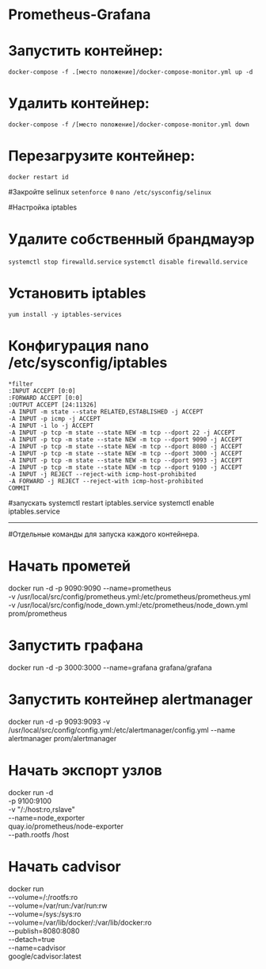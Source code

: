 # Prometheus-Grafana


 # Запустить контейнер:
`docker-compose -f .[место положение]/docker-compose-monitor.yml up -d`
 # Удалить контейнер:
`docker-compose -f /[место положение]/docker-compose-monitor.yml down`
 # Перезагрузите контейнер:
`docker restart id`

 #Закройте selinux
`setenforce 0`
`nano /etc/sysconfig/selinux`

 #Настройка iptables
 # Удалите собственный брандмауэр
`systemctl stop firewalld.service`
`systemctl disable firewalld.service`
 
 # Установить iptables
`yum install -y iptables-services`
 
 # Конфигурация nano /etc/sysconfig/iptables
```
*filter
:INPUT ACCEPT [0:0]
:FORWARD ACCEPT [0:0]
:OUTPUT ACCEPT [24:11326]
-A INPUT -m state --state RELATED,ESTABLISHED -j ACCEPT
-A INPUT -p icmp -j ACCEPT
-A INPUT -i lo -j ACCEPT
-A INPUT -p tcp -m state --state NEW -m tcp --dport 22 -j ACCEPT
-A INPUT -p tcp -m state --state NEW -m tcp --dport 9090 -j ACCEPT
-A INPUT -p tcp -m state --state NEW -m tcp --dport 8080 -j ACCEPT
-A INPUT -p tcp -m state --state NEW -m tcp --dport 3000 -j ACCEPT
-A INPUT -p tcp -m state --state NEW -m tcp --dport 9093 -j ACCEPT
-A INPUT -p tcp -m state --state NEW -m tcp --dport 9100 -j ACCEPT
-A INPUT -j REJECT --reject-with icmp-host-prohibited
-A FORWARD -j REJECT --reject-with icmp-host-prohibited
COMMIT
 ```
 #запускать 
systemctl restart iptables.service
systemctl enable iptables.service
____________________

#Отдельные команды для запуска каждого контейнера.
# Начать прометей
docker run -d -p 9090:9090 --name=prometheus \
-v /usr/local/src/config/prometheus.yml:/etc/prometheus/prometheus.yml \
-v /usr/local/src/config/node_down.yml:/etc/prometheus/node_down.yml \
prom/prometheus
 
 # Запустить графана
docker run -d -p 3000:3000 --name=grafana grafana/grafana
 
 # Запустить контейнер alertmanager
docker run -d -p 9093:9093 -v /usr/local/src/config/config.yml:/etc/alertmanager/config.yml --name alertmanager prom/alertmanager
 
 # Начать экспорт узлов
docker run -d \
  -p 9100:9100 \
  -v "/:/host:ro,rslave" \
  --name=node_exporter \
  quay.io/prometheus/node-exporter \
  --path.rootfs /host
 
 # Начать cadvisor
docker run                                    \
--volume=/:/rootfs:ro                         \
--volume=/var/run:/var/run:rw                 \
--volume=/sys:/sys:ro                         \
--volume=/var/lib/docker/:/var/lib/docker:ro  \
--publish=8080:8080                           \
--detach=true                                 \
--name=cadvisor                               \
google/cadvisor:latest





